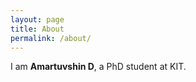 ```yaml
---
layout: page
title: About
permalink: /about/
---
```


I am **Amartuvshin D**, a PhD student at KIT.
